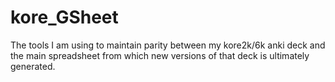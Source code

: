 kore_GSheet
===========

The tools I am using to maintain parity between my kore2k/6k anki deck and the main spreadsheet from which new versions of that deck is ultimately generated.